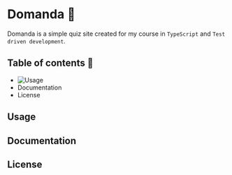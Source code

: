 # Domanda 🎨

Domanda is a simple quiz site created for my course in `TypeScript` and `Test driven development`.

## Table of contents 📖

- ![Usage](.#usage)
- Documentation
- License

## Usage

## Documentation

## License

